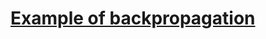 # [Example of backpropagation](https://machinelearningmastery.com/implement-backpropagation-algorithm-scratch-python)
